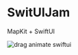 # SwitUIJam
MapKit + SwiftUI

![drag animate swiftui](https://github.com/MarinaHuber/SwitUIJam/blob/main/swiftUIDrag.gif)

